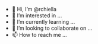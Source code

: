 - 👋 Hi, I’m @rchiella
- 👀 I’m interested in ...
- 🌱 I’m currently learning ...
- 💞️ I’m looking to collaborate on ...
- 📫 How to reach me ...

<!---
rchiella/rchiella is a ✨ special ✨ repository because its `README.md` (this file) appears on your GitHub profile.
You can click the Preview link to take a look at your changes.
--->
